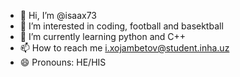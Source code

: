 - 👋 Hi, I’m @isaax73
- 👀 I’m interested in coding, football and basektball
- 🌱 I’m currently learning python and C++
- 📫 How to reach me i.xojambetov@student.inha.uz
- 😄 Pronouns: HE/HIS

<!---
isaax73/isaax73 is a ✨ special ✨ repository because its `README.md` (this file) appears on your GitHub profile.
You can click the Preview link to take a look at your changes.
--->
